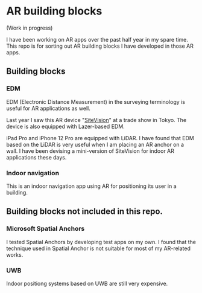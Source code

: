 # AR building blocks

(Work in progress)

I have been working on AR apps over the past half year in my spare time. This repo is for sorting out AR building blocks I have developed in those AR apps.

## Building blocks

### EDM

EDM (Electronic Distance Measurement) in the surveying terminology is useful for AR applications as well.

Last year I saw this AR device "[SiteVision](https://sitevision.trimble.com)" at a trade show in Tokyo. The device is also equipped with Lazer-based EDM.

iPad Pro and iPhone 12 Pro are equipped with LiDAR. I have found that EDM based on the LiDAR is very useful when I am placing an AR anchor on a wall. I have been devising a mini-version of SiteVision for indoor AR applications these days.

### Indoor navigation

This is an indoor navigation app using AR for positioning its user in a building.

## Building blocks not included in this repo.

### Microsoft Spatial Anchors

I tested Spatial Anchors by developing test apps on my own. I found that the technique used in Spatial Anchor is not suitable for most of my AR-related works.

### UWB

Indoor positiong systems based on UWB are still very expensive.
